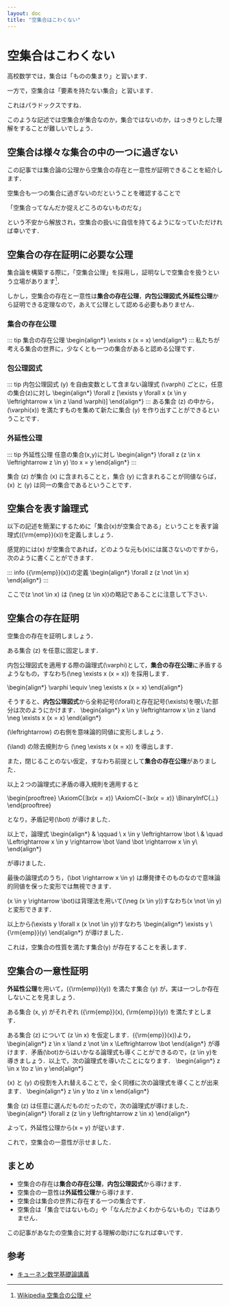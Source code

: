 ```yaml
---
layout: doc
title: "空集合はこわくない"
---
```


# 空集合はこわくない

高校数学では，集合は「ものの集まり」と習います．

一方で，空集合は「要素を持たない集合」と習います．

これはパラドックスですね．

このような記述では空集合が集合なのか，集合ではないのか，はっきりとした理解をすることが難しいでしょう．

## 空集合は様々な集合の中の一つに過ぎない

この記事では集合論の公理から空集合の存在と一意性が証明できることを紹介します．

空集合も一つの集合に過ぎないのだということを確認することで

「空集合ってなんだか捉えどころのないものだな」

という不安から解放され，空集合の扱いに自信を持てるようになっていただければ幸いです．

## 空集合の存在証明に必要な公理

集合論を構築する際に，「空集合公理」を採用し，証明なしで空集合を扱うという立場があります[^wiki]．

[^wiki]: [Wikipedia 空集合の公理
](https://ja.wikipedia.org/wiki/%E7%A9%BA%E9%9B%86%E5%90%88%E3%81%AE%E5%85%AC%E7%90%86)

しかし，空集合の存在と一意性は**集合の存在公理**，**内包公理図式**,**外延性公理**から証明できる定理なので，あえて公理として認める必要もありません．

### 集合の存在公理

::: tip 集合の存在公理
\begin{align*}
  \exists x (x = x)
\end{align*}
:::
私たちが考える集合の世界に，少なくとも一つの集合があると認める公理です．


### 包公理図式

::: tip 内包公理図式
\(y\) を自由変数として含まない論理式 \(\varphi\) ごとに，任意の集合\(z\)に対し
\begin{align*}
  \forall z [\exists y \forall x (x \in y \leftrightarrow x \in z \land \varphi)]
\end{align*}
:::
ある集合 \(z\) の中から， \(\varphi(x)\) を満たすものを集めて新たに集合 \(y\) を作り出すことができるということです．

### 外延性公理
::: tip 外延性公理
任意の集合\(x,y\)に対し
\begin{align*}
  \forall z (z \in x \leftrightarrow z \in y) \to x = y
\end{align*}
:::

集合 \(z\) が集合 \(x\) に含まれることと，集合 \(y\) に含まれることが同値ならば，\(x\) と \(y\) は同一の集合であるということです．

## 空集合を表す論理式

以下の記述を簡潔にするために「集合\(x\)が空集合である」ということを表す論理式\({\rm{emp}}(x)\)を定義しましょう．

感覚的には\(x\) が空集合であれば，どのような元も\(x\)には属さないのですから，次のように書くことができます．

::: info \({\rm{emp}}(x)\)の定義
\begin{align*}
  \forall z (z \not \in x)
\end{align*}
:::

ここで\(z \not \in x\) は \(\neg (z \in x)\)の略記であることに注意して下さい．

## 空集合の存在証明

空集合の存在を証明しましょう．

ある集合 \(z\) を任意に固定します．

内包公理図式を適用する際の論理式\(\varphi\)として，**集合の存在公理**に矛盾するようなもの，すなわち\(\neg \exists x (x = x)\) を採用します．

\begin{align*}
  \varphi \equiv \neg \exists x (x = x)
\end{align*}

そうすると、**内包公理図式**から全称記号\(\forall\)と存在記号\(\exists\)を覗いた部分は次のようにかけます．
\begin{align*}
  x \in y \leftrightarrow x \in z \land \neg \exists x (x = x)
\end{align*}

\(\leftrightarrow\) の右側を意味論的同値に変形しましょう．

\(\land\) の除去規則から \(\neg \exists x (x = x)\) を導出します．

また，閉じることのない仮定，すなわち前提として**集合の存在公理**がありました．


以上２つの論理式に矛盾の導入規則を適用すると

\begin{prooftree}
\AxiomC{$\exists x (x = x)$}
\AxiomC{$\neg \exists x (x = x)$}
\BinaryInfC{$\bot$}
\end{prooftree}

となり，矛盾記号\(\bot\) が導けました．

以上で，論理式
\begin{align*}
  & \qquad \  x \in y \leftrightarrow \bot \\
 & \quad \Leftrightarrow x \in y \rightarrow \bot \land \bot \rightarrow x \in y\\
\end{align*}

が導けました．

最後の論理式のうち，\(\bot \rightarrow x \in y\) は爆発律そのものなので意味論的同値を保った変形では無視できます．

\(x \in y \rightarrow \bot\)は背理法を用いて\(\neg (x \in y)\)すなわち\(x \not \in y\)と変形できます．

以上から\(\exists y \forall x (x \not \in y)\)すなわち
\begin{align*}
  \exists y \ {\rm{emp}}(y)
\end{align*}
が導けました．

これは，空集合の性質を満たす集合\(y\) が存在することを表します．

## 空集合の一意性証明

**外延性公理**を用いて，\({\rm{emp}}(y)\) を満たす集合 \(y\) が，実は一つしか存在しないことを見ましょう．

ある集合 \(x, y\) がそれぞれ \({\rm{emp}}(x), {\rm{emp}}(y)\) を満たすとします．

ある集合 \(z\) について \(z \in x\) を仮定します．\({\rm{emp}}(x)\)より，
\begin{align*}
  z \in x \land z \not \in x \Leftrightarrow \bot
\end{align*}
が導けます．矛盾\(\bot\)からはいかなる論理式も導くことができるので，\(z \in y\)を導きましょう．以上で，次の論理式を導いたことになります．
\begin{align*}
  z \in x \to z \in y
\end{align*}

\(x\) と \(y\) の役割を入れ替えることで，全く同様に次の論理式を導くことが出来ます．
\begin{align*}
  z \in y \to z \in x
\end{align*}

集合 \(z\) は任意に選んだものだったので，次の論理式が導けました．
\begin{align*}
\forall z (z \in y \leftrightarrow z \in x)
\end{align*}

よって，外延性公理から\(x = y\) が従います．

これで，空集合の一意性が示せました．

## まとめ

- 空集合の存在は**集合の存在公理**，**内包公理図式**から導けます．
- 空集合の一意性は**外延性公理**から導けます．
- 空集合は集合の世界に存在する一つの集合です．
- 空集合は「集合ではないもの」や「なんだかよくわからないもの」ではありません．

この記事があなたの空集合に対する理解の助けになれば幸いです．

## 参考
- [キューネン数学基礎論講義](https://www.nippyo.co.jp/shop/book/7176.html)